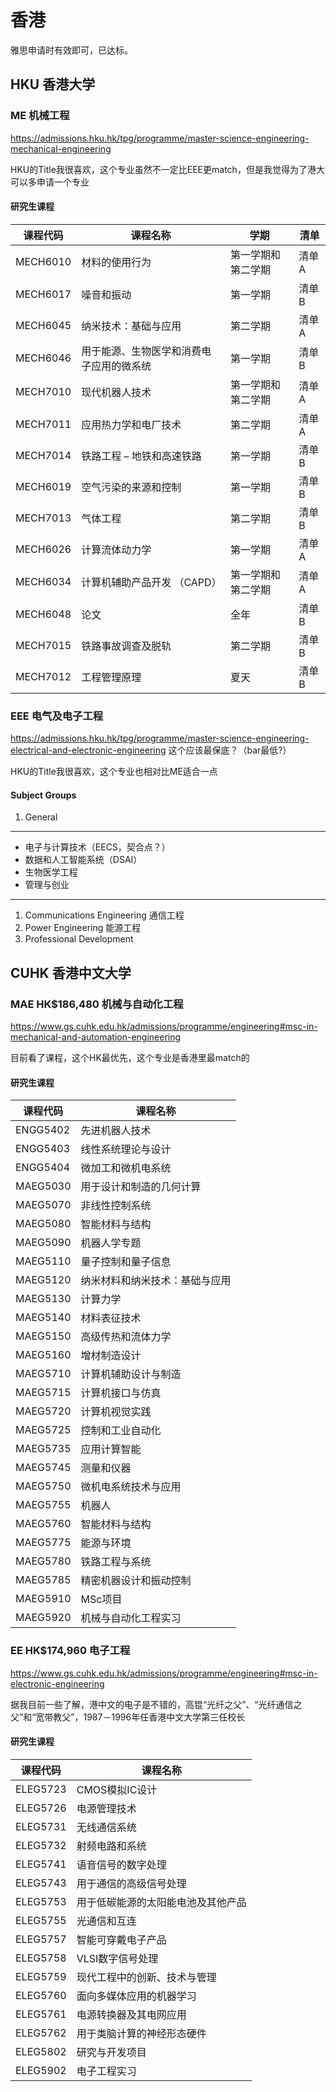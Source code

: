 # 香港

雅思申请时有效即可，已达标。

## HKU 香港大学

### ME 机械工程

https://admissions.hku.hk/tpg/programme/master-science-engineering-mechanical-engineering

HKU的Title我很喜欢，这个专业虽然不一定比EEE更match，但是我觉得为了港大可以多申请一个专业

#### 研究生课程

| 课程代码 | 课程名称 | 学期 | 清单 |
| --- | --- | --- | --- |
| MECH6010 | 材料的使用行为 | 第一学期和第二学期 | 清单 A |
| MECH6017 | 噪音和振动 | 第一学期 | 清单 B |
| MECH6045 | 纳米技术：基础与应用 | 第二学期 | 清单 A |
| MECH6046 | 用于能源、生物医学和消费电子应用的微系统 | 第一学期 | 清单 B |
| MECH7010 | 现代机器人技术 | 第一学期和第二学期 | 清单 A |
| MECH7011 | 应用热力学和电厂技术 | 第二学期 | 清单 A |
| MECH7014 | 铁路工程 – 地铁和高速铁路 | 第一学期 | 清单 B |
| MECH6019 | 空气污染的来源和控制 | 第一学期 | 清单 B |
| MECH7013 | 气体工程 | 第二学期 | 清单 B |
| MECH6026 | 计算流体动力学 | 第一学期 | 清单 A |
| MECH6034 | 计算机辅助产品开发 （CAPD） | 第一学期和第二学期 | 清单 A |
| MECH6048 | 论文 | 全年 | 清单 B |
| MECH7015 | 铁路事故调查及脱轨 | 第二学期 | 清单 B |
| MECH7012 | 工程管理原理 | 夏天 | 清单 B |

### EEE 电气及电子工程

https://admissions.hku.hk/tpg/programme/master-science-engineering-electrical-and-electronic-engineering
这个应该最保底？（bar最低?）

HKU的Title我很喜欢，这个专业也相对比ME适合一点

#### Subject Groups

1. General
***
   * 电子与计算技术（EECS，契合点？） 
   * 数据和人工智能系统（DSAI）
   * 生物医学工程
   * 管理与创业
***
1. Communications Engineering 通信工程
2. Power Engineering 能源工程
3. Professional Development

## CUHK 香港中文大学

### MAE HK$186,480 机械与自动化工程

https://www.gs.cuhk.edu.hk/admissions/programme/engineering#msc-in-mechanical-and-automation-engineering

目前看了课程，这个HK最优先，这个专业是香港里最match的

#### 研究生课程

| 课程代码 | 课程名称 |
| --- | --- |
| ENGG5402 | 先进机器人技术 |
| ENGG5403 | 线性系统理论与设计 |
| ENGG5404 | 微加工和微机电系统 |
| MAEG5030 | 用于设计和制造的几何计算 |
| MAEG5070 | 非线性控制系统 |
| MAEG5080 | 智能材料与结构 |
| MAEG5090 | 机器人学专题 |
| MAEG5110 | 量子控制和量子信息 |
| MAEG5120 | 纳米材料和纳米技术：基础与应用 |
| MAEG5130 | 计算力学 |
| MAEG5140 | 材料表征技术 |
| MAEG5150 | 高级传热和流体力学 |
| MAEG5160 | 增材制造设计 |
| MAEG5710 | 计算机辅助设计与制造 |
| MAEG5715 | 计算机接口与仿真 |
| MAEG5720 | 计算机视觉实践 |
| MAEG5725 | 控制和工业自动化 |
| MAEG5735 | 应用计算智能 |
| MAEG5745 | 测量和仪器 |
| MAEG5750 | 微机电系统技术与应用 |
| MAEG5755 | 机器人 |
| MAEG5760 | 智能材料与结构 |
| MAEG5775 | 能源与环境 |
| MAEG5780 | 铁路工程与系统 |
| MAEG5785 | 精密机器设计和振动控制 |
| MAEG5910 | MSc项目 |
| MAEG5920 | 机械与自动化工程实习 |

### EE HK$174,960 电子工程

https://www.gs.cuhk.edu.hk/admissions/programme/engineering#msc-in-electronic-engineering

据我目前一些了解，港中文的电子是不错的，高锟“光纤之父”、“光纤通信之父”和“宽带教父”，1987－1996年任香港中文大学第三任校长

#### 研究生课程

| 课程代码 | 课程名称 |
| --- | --- |
| ELEG5723 | CMOS模拟IC设计 |
| ELEG5726 | 电源管理技术 |
| ELEG5731 | 无线通信系统 |
| ELEG5732 | 射频电路和系统 |
| ELEG5741 | 语音信号的数字处理 |
| ELEG5743 | 用于通信的高级信号处理 |
| ELEG5753 | 用于低碳能源的太阳能电池及其他产品 |
| ELEG5755 | 光通信和互连 |
| ELEG5757 | 智能可穿戴电子产品 |
| ELEG5758 | VLSI数字信号处理 |
| ELEG5759 | 现代工程中的创新、技术与管理 |
| ELEG5760 | 面向多媒体应用的机器学习 |
| ELEG5761 | 电源转换器及其电网应用 |
| ELEG5762 | 用于类脑计算的神经形态硬件 |
| ELEG5802 | 研究与开发项目 |
| ELEG5902 | 电子工程实习 |





